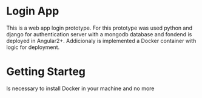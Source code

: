 # Login App
This is a web app login prototype. For this prototype was used python and django for authentication server with a mongodb database and fondend is deployed in Angular2+. Addicionaly is implemented a Docker container with logic for deployment.

# Getting Starteg

Is necessary to install Docker in your machine and no more


